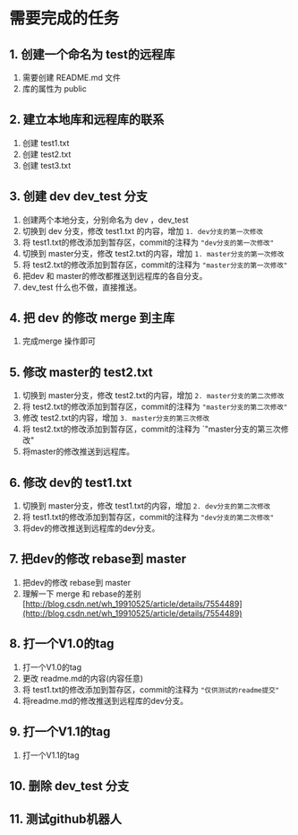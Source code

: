 #  需要完成的任务 #

## 1. 创建一个命名为 test的远程库 ##

1. 需要创建 README.md 文件
2. 库的属性为 public


## 2. 建立本地库和远程库的联系 ##

1. 创建 test1.txt
2. 创建 test2.txt
3. 创建 test3.txt



## 3. 创建 dev dev_test 分支 ##

1. 创建两个本地分支，分别命名为 dev ，dev_test
2. 切换到 dev 分支，修改 test1.txt 的内容，增加 `1. dev分支的第一次修改`
3. 将 test1.txt的修改添加到暂存区，commit的注释为 `"dev分支的第一次修改"`
4. 切换到 master分支，修改 test2.txt的内容，增加 `1. master分支的第一次修改`
5. 将 test2.txt的修改添加到暂存区，commit的注释为 `"master分支的第一次修改"`
6. 把dev 和 master的修改都推送到远程库的各自分支。
7. dev_test 什么也不做，直接推送。


## 4. 把 dev 的修改 merge 到主库 ##
1. 完成merge 操作即可

## 5. 修改 master的 test2.txt ##
1. 切换到 master分支，修改 test2.txt的内容，增加 `2. master分支的第二次修改`
2. 将 test2.txt的修改添加到暂存区，commit的注释为 `"master分支的第二次修改"`
3. 修改 test2.txt的内容，增加 `3. master分支的第三次修改`
4. 将 test2.txt的修改添加到暂存区，commit的注释为 `"master分支的第三次修改"
5. 将master的修改推送到远程库。   

## 6. 修改 dev的 test1.txt ##
1. 切换到 master分支，修改 test1.txt的内容，增加 `2. dev分支的第二次修改`
2. 将 test1.txt的修改添加到暂存区，commit的注释为 `"dev分支的第二次修改"`
5. 将dev的修改推送到远程库的dev分支。 

## 7. 把dev的修改 rebase到 master ##
1. 把dev的修改 rebase到 master
2. 理解一下 merge 和 rebase的差别
[http://blog.csdn.net/wh_19910525/article/details/7554489](http://blog.csdn.net/wh_19910525/article/details/7554489)


## 8. 打一个V1.0的tag ##

1. 打一个V1.0的tag
2. 更改 readme.md的内容(内容任意)
3. 将 test1.txt的修改添加到暂存区，commit的注释为 `"仅供测试的readme提交"`
4. 将readme.md的修改推送到远程库的dev分支。 

## 9. 打一个V1.1的tag ##
1. 打一个V1.1的tag

## 10. 删除 dev_test 分支 ##

## 11. 测试github机器人 ##
